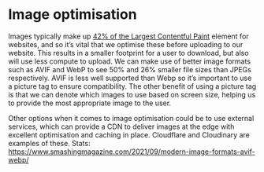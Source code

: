 # Image optimisation

Images typically make up [42% of the Largest Contentful Paint](https://paulcalvano.com/2021-06-07-lcp-httparchive/) element for websites, and so it’s vital that we optimise these before uploading to our website. This results in a smaller footprint for a user to download, but also will use less compute to upload. We can make use of better image formats such as AVIF and WebP to see 50% and 26% smaller file sizes than JPEGs respectively. AVIF is less well supported than Webp so it’s important to use a picture tag to ensure compatibility. The other benefit of using a picture tag is that we can denote which images to use based on screen size, helping us to provide the most appropriate image to the user.

Other options when it comes to image optimisation could be to use external services, which can provide a CDN to deliver images at the edge with excellent optimisation and caching in place. Cloudflare and Cloudinary are examples of these.
Stats: https://www.smashingmagazine.com/2021/09/modern-image-formats-avif-webp/ 